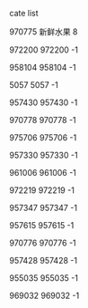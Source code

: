 cate list

970775 新鲜水果 8

972200 972200 -1

958104 958104 -1

5057 5057 -1

957430 957430 -1

970778 970778 -1

975706 975706 -1

957330 957330 -1

961006 961006 -1

972219 972219 -1

957347 957347 -1

957615 957615 -1

970776 970776 -1

957428 957428 -1

955035 955035 -1

969032 969032 -1

